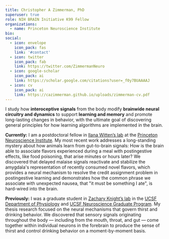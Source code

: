 ```yaml
---
title: Christopher A Zimmerman, PhD
superuser: true
role: NIH BRAIN Initiative K99 Fellow
organizations:
  - name: Princeton Neuroscience Institute
bio:
social:
  - icon: envelope
    icon_pack: fas
    link: '#contact'
  - icon: twitter
    icon_pack: fab
    link: https://twitter.com/ZimmermanNeuro
  - icon: google-scholar
    icon_pack: ai
    link: https://scholar.google.com/citations?user=_f0y7BUAAAAJ
  - icon: cv
    icon_pack: ai
    link: https://cazimmerman.github.io/uploads/zimmerman-cv.pdf
---
```


I study how <strong>interoceptive signals</strong> from the body modify <strong>brainwide neural circuitry and dynamics</strong> to support <strong>learning and memory</strong> and promote long-lasting changes in behavior, with the ultimate goal of discovering general principles for how learning algorithms are implemented in the brain.

<strong>Currently:</strong> I am a postdoctoral fellow in <a href='https://www.wittenlab.org/' target='_blank'>Ilana Witten’s lab</a> at the <a href='https://pni.princeton.edu/' target='_blank'>Princeton Neuroscience Institute</a>. My most recent work addresses a long-standing mystery about how animals learn from gut-to-brain signals: How is the brain able to associate flavors experienced during a meal with postingestive effects, like food poisoning, that arise minutes or hours later? We discovered that delayed malaise signals reactivate and stabilize the amygdala's representation of recently consumed novel flavors, which provides a neural mechanism to resolve the credit assignment problem in postingestive learning and demonstrates how the common phrase we associate with unexpected nausea, that "it must be something I ate", is hard-wired into the brain.

<strong>Previously:</strong> I was a graduate student in <a href='https://knightlab.ucsf.edu/' target='_blank'>Zachary Knight’s lab</a> in the <a href='https://physiology.ucsf.edu' target='_blank'>UCSF Department of Physiology</a> and <a href='https://neurograd.ucsf.edu' target='_blank'>UCSF Neuroscience Graduate Program</a>. My thesis research focused on the neural mechanisms that govern thirst and drinking behavior. We discovered that sensory signals originating throughout the body — including from the mouth, throat, and gut — come together within individual neurons in the forebrain to produce the sense of thirst and control drinking behavior on a moment-by-moment basis.
